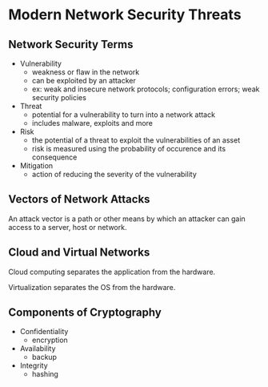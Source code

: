 Modern Network Security Threats
===============================
Network Security Terms
----------------------
* Vulnerability
	- weakness or flaw in the network
	- can be exploited by an attacker
	- ex: weak and insecure network protocols; configuration errors; weak security policies
* Threat
	- potential for a vulnerability to turn into a network attack
	- includes malware, exploits and more
* Risk
	- the potential of a threat to exploit the vulnerabilities of an asset
	- risk is measured using the probability of occurence and its consequence
* Mitigation
	- action of reducing the severity of the vulnerability

Vectors of Network Attacks
--------------------------
An attack vector is a path or other means by which an attacker can gain access to a server, host or network.

Cloud and Virtual Networks
--------------------------
Cloud computing separates the application from the hardware.

Virtualization separates the OS from the hardware.

Components of Cryptography
--------------------------
* Confidentiality
	- encryption
* Availability
	- backup
* Integrity
	- hashing
